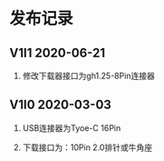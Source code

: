 # 发布记录
## V1I1   2020-06-21

1. 修改下载器接口为gh1.25-8Pin连接器

## V1I0    2020-03-03

1. USB连接器为Tyoe-C 16Pin

2. 下载接口为：10Pin 2.0排针或牛角座
